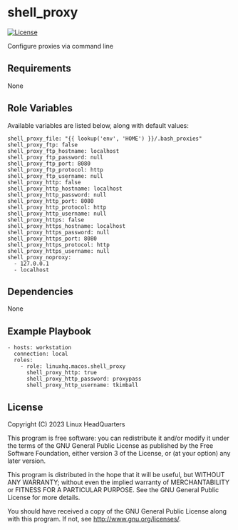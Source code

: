 # shell\_proxy

[![License](https://img.shields.io/badge/license-GPLv3-lightgreen)](https://www.gnu.org/licenses/gpl-3.0.en.html#license-text)

Configure proxies via command line

## Requirements

None

## Role Variables

Available variables are listed below, along with default values:

    shell_proxy_file: "{{ lookup('env', 'HOME') }}/.bash_proxies"
    shell_proxy_ftp: false
    shell_proxy_ftp_hostname: localhost
    shell_proxy_ftp_password: null
    shell_proxy_ftp_port: 8080
    shell_proxy_ftp_protocol: http
    shell_proxy_ftp_username: null
    shell_proxy_http: false
    shell_proxy_http_hostname: localhost
    shell_proxy_http_password: null
    shell_proxy_http_port: 8080
    shell_proxy_http_protocol: http
    shell_proxy_http_username: null
    shell_proxy_https: false
    shell_proxy_https_hostname: localhost
    shell_proxy_https_password: null
    shell_proxy_https_port: 8080
    shell_proxy_https_protocol: http
    shell_proxy_https_username: null
    shell_proxy_noproxy:
      - 127.0.0.1
      - localhost

## Dependencies

None

## Example Playbook

    - hosts: workstation
      connection: local
      roles:
        - role: linuxhq.macos.shell_proxy
          shell_proxy_http: true
          shell_proxy_http_password: proxypass
          shell_proxy_http_username: tkimball

## License

Copyright (C) 2023 Linux HeadQuarters

This program is free software: you can redistribute it and/or modify
it under the terms of the GNU General Public License as published by
the Free Software Foundation, either version 3 of the License, or
(at your option) any later version.

This program is distributed in the hope that it will be useful,
but WITHOUT ANY WARRANTY; without even the implied warranty of
MERCHANTABILITY or FITNESS FOR A PARTICULAR PURPOSE. See the
GNU General Public License for more details.

You should have received a copy of the GNU General Public License
along with this program. If not, see <http://www.gnu.org/licenses/>.
